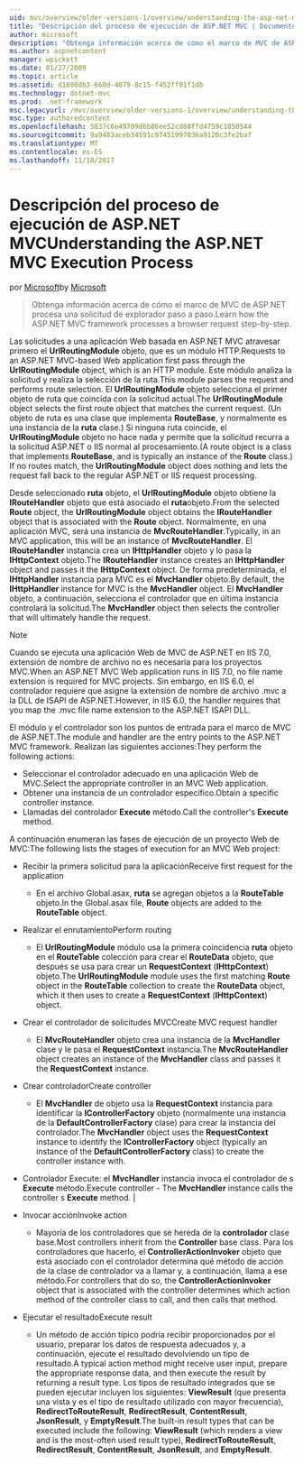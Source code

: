 ```yaml
---
uid: mvc/overview/older-versions-1/overview/understanding-the-asp-net-mvc-execution-process
title: "Descripción del proceso de ejecución de ASP.NET MVC | Documentos de Microsoft"
author: microsoft
description: "Obtenga información acerca de cómo el marco de MVC de ASP.NET procesa una solicitud de explorador paso a paso."
ms.author: aspnetcontent
manager: wpickett
ms.date: 01/27/2009
ms.topic: article
ms.assetid: d1608db3-660d-4079-8c15-f452ff01f1db
ms.technology: dotnet-mvc
ms.prod: .net-framework
msc.legacyurl: /mvc/overview/older-versions-1/overview/understanding-the-asp-net-mvc-execution-process
msc.type: authoredcontent
ms.openlocfilehash: 5837c6e49709d6b86ee52cd88ffd4759c1850544
ms.sourcegitcommit: 9a9483aceb34591c97451997036a9120c3fe2baf
ms.translationtype: MT
ms.contentlocale: es-ES
ms.lasthandoff: 11/10/2017
---
```

<a name="understanding-the-aspnet-mvc-execution-process"></a><span data-ttu-id="abdb1-103">Descripción del proceso de ejecución de ASP.NET MVC</span><span class="sxs-lookup"><span data-stu-id="abdb1-103">Understanding the ASP.NET MVC Execution Process</span></span>
====================
<span data-ttu-id="abdb1-104">por [Microsoft](https://github.com/microsoft)</span><span class="sxs-lookup"><span data-stu-id="abdb1-104">by [Microsoft](https://github.com/microsoft)</span></span>

> <span data-ttu-id="abdb1-105">Obtenga información acerca de cómo el marco de MVC de ASP.NET procesa una solicitud de explorador paso a paso.</span><span class="sxs-lookup"><span data-stu-id="abdb1-105">Learn how the ASP.NET MVC framework processes a browser request step-by-step.</span></span>


<span data-ttu-id="abdb1-106">Las solicitudes a una aplicación Web basada en ASP.NET MVC atravesar primero el **UrlRoutingModule** objeto, que es un módulo HTTP.</span><span class="sxs-lookup"><span data-stu-id="abdb1-106">Requests to an ASP.NET MVC-based Web application first pass through the **UrlRoutingModule** object, which is an HTTP module.</span></span> <span data-ttu-id="abdb1-107">Este módulo analiza la solicitud y realiza la selección de la ruta.</span><span class="sxs-lookup"><span data-stu-id="abdb1-107">This module parses the request and performs route selection.</span></span> <span data-ttu-id="abdb1-108">El **UrlRoutingModule** objeto selecciona el primer objeto de ruta que coincida con la solicitud actual.</span><span class="sxs-lookup"><span data-stu-id="abdb1-108">The **UrlRoutingModule** object selects the first route object that matches the current request.</span></span> <span data-ttu-id="abdb1-109">(Un objeto de ruta es una clase que implementa **RouteBase**, y normalmente es una instancia de la **ruta** clase.) Si ninguna ruta coincide, el **UrlRoutingModule** objeto no hace nada y permite que la solicitud recurra a la solicitud ASP.NET o IIS normal al procesamiento.</span><span class="sxs-lookup"><span data-stu-id="abdb1-109">(A route object is a class that implements **RouteBase**, and is typically an instance of the **Route** class.) If no routes match, the **UrlRoutingModule** object does nothing and lets the request fall back to the regular ASP.NET or IIS request processing.</span></span>

<span data-ttu-id="abdb1-110">Desde seleccionado **ruta** objeto, el **UrlRoutingModule** objeto obtiene la **IRouteHandler** objeto que está asociado el **ruta**objeto.</span><span class="sxs-lookup"><span data-stu-id="abdb1-110">From the selected **Route** object, the **UrlRoutingModule** object obtains the **IRouteHandler** object that is associated with the **Route** object.</span></span> <span data-ttu-id="abdb1-111">Normalmente, en una aplicación MVC, será una instancia de **MvcRouteHandler**.</span><span class="sxs-lookup"><span data-stu-id="abdb1-111">Typically, in an MVC application, this will be an instance of **MvcRouteHandler**.</span></span> <span data-ttu-id="abdb1-112">El **IRouteHandler** instancia crea un **IHttpHandler** objeto y lo pasa la **IHttpContext** objeto.</span><span class="sxs-lookup"><span data-stu-id="abdb1-112">The **IRouteHandler** instance creates an **IHttpHandler** object and passes it the **IHttpContext** object.</span></span> <span data-ttu-id="abdb1-113">De forma predeterminada, el **IHttpHandler** instancia para MVC es el **MvcHandler** objeto.</span><span class="sxs-lookup"><span data-stu-id="abdb1-113">By default, the **IHttpHandler** instance for MVC is the **MvcHandler** object.</span></span> <span data-ttu-id="abdb1-114">El **MvcHandler** objeto, a continuación, selecciona el controlador que en última instancia controlará la solicitud.</span><span class="sxs-lookup"><span data-stu-id="abdb1-114">The **MvcHandler** object then selects the controller that will ultimately handle the request.</span></span>

> [!NOTE]
> <span data-ttu-id="abdb1-115">Cuando se ejecuta una aplicación Web de MVC de ASP.NET en IIS 7.0, extensión de nombre de archivo no es necesaria para los proyectos MVC.</span><span class="sxs-lookup"><span data-stu-id="abdb1-115">When an ASP.NET MVC Web application runs in IIS 7.0, no file name extension is required for MVC projects.</span></span> <span data-ttu-id="abdb1-116">Sin embargo, en IIS 6.0, el controlador requiere que asigne la extensión de nombre de archivo .mvc a la DLL de ISAPI de ASP.NET.</span><span class="sxs-lookup"><span data-stu-id="abdb1-116">However, in IIS 6.0, the handler requires that you map the .mvc file name extension to the ASP.NET ISAPI DLL.</span></span>


<span data-ttu-id="abdb1-117">El módulo y el controlador son los puntos de entrada para el marco de MVC de ASP.NET.</span><span class="sxs-lookup"><span data-stu-id="abdb1-117">The module and handler are the entry points to the ASP.NET MVC framework.</span></span> <span data-ttu-id="abdb1-118">Realizan las siguientes acciones:</span><span class="sxs-lookup"><span data-stu-id="abdb1-118">They perform the following actions:</span></span>

- <span data-ttu-id="abdb1-119">Seleccionar el controlador adecuado en una aplicación Web de MVC.</span><span class="sxs-lookup"><span data-stu-id="abdb1-119">Select the appropriate controller in an MVC Web application.</span></span>
- <span data-ttu-id="abdb1-120">Obtener una instancia de un controlador específico.</span><span class="sxs-lookup"><span data-stu-id="abdb1-120">Obtain a specific controller instance.</span></span>
- <span data-ttu-id="abdb1-121">Llamadas del controlador **Execute** método.</span><span class="sxs-lookup"><span data-stu-id="abdb1-121">Call the controller's **Execute** method.</span></span>

<span data-ttu-id="abdb1-122">A continuación enumeran las fases de ejecución de un proyecto Web de MVC:</span><span class="sxs-lookup"><span data-stu-id="abdb1-122">The following lists the stages of execution for an MVC Web project:</span></span>

- <span data-ttu-id="abdb1-123">Recibir la primera solicitud para la aplicación</span><span class="sxs-lookup"><span data-stu-id="abdb1-123">Receive first request for the application</span></span> 

    - <span data-ttu-id="abdb1-124">En el archivo Global.asax, **ruta** se agregan objetos a la **RouteTable** objeto.</span><span class="sxs-lookup"><span data-stu-id="abdb1-124">In the Global.asax file, **Route** objects are added to the **RouteTable** object.</span></span>
- <span data-ttu-id="abdb1-125">Realizar el enrutamiento</span><span class="sxs-lookup"><span data-stu-id="abdb1-125">Perform routing</span></span> 

    - <span data-ttu-id="abdb1-126">El **UrlRoutingModule** módulo usa la primera coincidencia **ruta** objeto en el **RouteTable** colección para crear el **RouteData** objeto, que después se usa para crear un **RequestContext** (**IHttpContext**) objeto.</span><span class="sxs-lookup"><span data-stu-id="abdb1-126">The **UrlRoutingModule** module uses the first matching **Route** object in the **RouteTable** collection to create the **RouteData** object, which it then uses to create a **RequestContext** (**IHttpContext**) object.</span></span>
- <span data-ttu-id="abdb1-127">Crear el controlador de solicitudes MVC</span><span class="sxs-lookup"><span data-stu-id="abdb1-127">Create MVC request handler</span></span> 

    - <span data-ttu-id="abdb1-128">El **MvcRouteHandler** objeto crea una instancia de la **MvcHandler** clase y le pasa el **RequestContext** instancia.</span><span class="sxs-lookup"><span data-stu-id="abdb1-128">The **MvcRouteHandler** object creates an instance of the **MvcHandler** class and passes it the **RequestContext** instance.</span></span>
- <span data-ttu-id="abdb1-129">Crear controlador</span><span class="sxs-lookup"><span data-stu-id="abdb1-129">Create controller</span></span> 

    - <span data-ttu-id="abdb1-130">El **MvcHandler** de objeto usa la **RequestContext** instancia para identificar la **IControllerFactory** objeto (normalmente una instancia de la  **DefaultControllerFactory** clase) para crear la instancia del controlador.</span><span class="sxs-lookup"><span data-stu-id="abdb1-130">The **MvcHandler** object uses the **RequestContext** instance to identify the **IControllerFactory** object (typically an instance of the **DefaultControllerFactory** class) to create the controller instance with.</span></span>
- <span data-ttu-id="abdb1-131">Controlador Execute: el **MvcHandler** instancia invoca el controlador de s **Execute** método.</span><span class="sxs-lookup"><span data-stu-id="abdb1-131">Execute controller - The **MvcHandler** instance calls the controller s **Execute** method.</span></span> |
- <span data-ttu-id="abdb1-132">Invocar acción</span><span class="sxs-lookup"><span data-stu-id="abdb1-132">Invoke action</span></span> 

    - <span data-ttu-id="abdb1-133">Mayoría de los controladores que se hereda de la **controlador** clase base.</span><span class="sxs-lookup"><span data-stu-id="abdb1-133">Most controllers inherit from the **Controller** base class.</span></span> <span data-ttu-id="abdb1-134">Para los controladores que hacerlo, el **ControllerActionInvoker** objeto que está asociado con el controlador determina qué método de acción de la clase de controlador va a llamar y, a continuación, llama a ese método.</span><span class="sxs-lookup"><span data-stu-id="abdb1-134">For controllers that do so, the **ControllerActionInvoker** object that is associated with the controller determines which action method of the controller class to call, and then calls that method.</span></span>
- <span data-ttu-id="abdb1-135">Ejecutar el resultado</span><span class="sxs-lookup"><span data-stu-id="abdb1-135">Execute result</span></span> 

    - <span data-ttu-id="abdb1-136">Un método de acción típico podría recibir proporcionados por el usuario, preparar los datos de respuesta adecuados y, a continuación, ejecute el resultado devolviendo un tipo de resultado.</span><span class="sxs-lookup"><span data-stu-id="abdb1-136">A typical action method might receive user input, prepare the appropriate response data, and then execute the result by returning a result type.</span></span> <span data-ttu-id="abdb1-137">Los tipos de resultado integrados que se pueden ejecutar incluyen los siguientes: **ViewResult** (que presenta una vista y es el tipo de resultado utilizado con mayor frecuencia), **RedirectToRouteResult**,  **RedirectResult**, **ContentResult**, **JsonResult**, y **EmptyResult**.</span><span class="sxs-lookup"><span data-stu-id="abdb1-137">The built-in result types that can be executed include the following: **ViewResult** (which renders a view and is the most-often used result type), **RedirectToRouteResult**, **RedirectResult**, **ContentResult**, **JsonResult**, and **EmptyResult**.</span></span>

